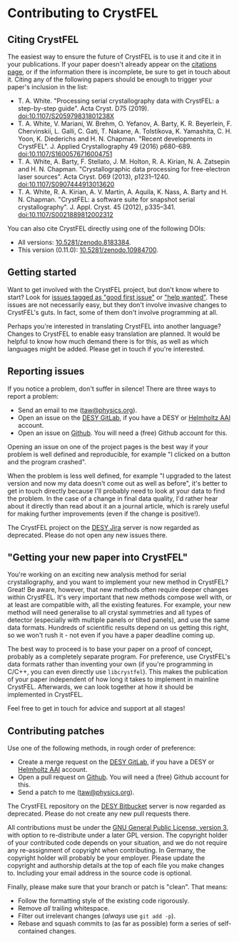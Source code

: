 Contributing to CrystFEL
========================

Citing CrystFEL
---------------

The easiest way to ensure the future of CrystFEL is to use it and cite it in your publications.  If your paper doesn't already appear on the [citations page](https://www.desy.de/~twhite/crystfel/citations.html), or if the information there is incomplete, be sure to get in touch about it.  Citing any of the following papers should be enough to trigger your paper's inclusion in the list:

* T. A. White. "Processing serial crystallography data with CrystFEL: a step-by-step guide". Acta Cryst. D75 (2019).  [doi:10.1107/S205979831801238X](https://doi.org/10.1107/S205979831801238X)
* T. A. White, V. Mariani, W. Brehm, O. Yefanov, A. Barty, K. R. Beyerlein, F. Chervinskii, L. Galli, C. Gati, T. Nakane, A. Tolstikova, K. Yamashita, C. H. Yoon, K. Diederichs and H. N. Chapman. "Recent developments in CrystFEL". J. Applied Crystallography 49 (2016) p680-689.  [doi:10.1107/S1600576716004751](http://dx.doi.org/10.1107/S1600576716004751)
* T. A. White, A. Barty, F. Stellato, J. M. Holton, R. A. Kirian, N. A. Zatsepin and H. N. Chapman. "Crystallographic data processing for free-electron laser sources". Acta Cryst. D69 (2013), p1231–1240.  [doi:10.1107/S0907444913013620](http://dx.doi.org/10.1107/S0907444913013620)
* T. A. White, R. A. Kirian, A. V. Martin, A. Aquila, K. Nass, A. Barty and H. N. Chapman. "CrystFEL: a software suite for snapshot serial crystallography". J. Appl. Cryst. 45 (2012), p335–341.  [doi:10.1107/S0021889812002312](http://dx.doi.org/10.1107/S0021889812002312)

You can also cite CrystFEL directly using one of the following DOIs:

* All versions: [10.5281/zenodo.8183384](https://doi.org/10.5281/zenodo.8183384).
* This version (0.11.0): [10.5281/zenodo.10984700](https://10.5281/zenodo.10984700).


Getting started
---------------

Want to get involved with the CrystFEL project, but don't know where to start?  Look for [issues tagged as "good first issue"](https://gitlab.desy.de/thomas.white/crystfel/-/issues?label_name%5B%5D=good+first+issue) or ["help wanted"](https://gitlab.desy.de/thomas.white/crystfel/-/issues?label_name%5B%5D=help+wanted).  These issues are not necessarily easy, but they don't involve invasive changes to CrystFEL's guts.  In fact, some of them don't involve programming at all.

Perhaps you're interested in translating CrystFEL into another language?  Changes to CrystFEL to enable easy translation are planned.  It would be helpful to know how much demand there is for this, as well as which languages might be added.  Please get in touch if you're interested.


Reporting issues
----------------

If you notice a problem, don't suffer in silence!  There are three ways to report a problem:

* Send an email to me (taw@physics.org).
* Open an issue on the [DESY GitLab](https://gitlab.desy.de/thomas.white/crystfel), if you have a DESY or [Helmholtz AAI](https://login.helmholtz.de/home/) account.
* Open an issue on [Github](https://github.com/taw10/crystfel).  You will need a (free) Github account for this.

Opening an issue on one of the project pages is the best way if your problem is well defined and reproducible, for example "I clicked on a button and the program crashed".

When the problem is less well defined, for example "I upgraded to the latest version and now my data doesn't come out as well as before", it's better to get in touch directly because I'll probably need to look at your data to find the problem.  In the case of a change in final data quality, I'd rather hear about it directly than read about it an a journal article, which is rarely useful for making further improvements (even if the change is positive!).

The CrystFEL project on the [DESY Jira](https://agira.desy.de/projects/CRYS/issues) server is now regarded as deprecated.  Please do not open any new issues there.


"Getting your new paper into CrystFEL"
--------------------------------------

You're working on an exciting new analysis method for serial crystallography, and you want to implement your new method in CrystFEL?  Great!  Be aware, however, that new methods often require deeper changes within CrystFEL.  It's very important that new methods compose well with, or at least are compatible with, all the existing features.  For example, your new method will need generalise to all crystal symmetries and all types of detector (especially with multiple panels or tilted panels), and use the same data formats.  Hundreds of scientific results depend on us getting this right, so we won't rush it - not even if you have a paper deadline coming up.

The best way to proceed is to base your paper on a proof of concept, probably as a completely separate program.  For preference, use CrystFEL's data formats rather than inventing your own (if you're programming in C/C++, you can even directly use `libcrystfel`).  This makes the publication of your paper independent of how long it takes to implement in mainline CrystFEL.  Afterwards, we can look together at how it should be implemented in CrystFEL.

Feel free to get in touch for advice and support at all stages!


Contributing patches
--------------------

Use one of the following methods, in rough order of preference:

* Create a merge request on the [DESY GitLab](https://gitlab.desy.de/thomas.white/crystfel), if you have a DESY or [Helmholtz AAI](https://login.helmholtz.de/home/) account.
* Open a pull request on [Github](https://github.com/taw10/crystfel).  You will need a (free) Github account for this.
* Send a patch to me (taw@physics.org).

The CrystFEL repository on the [DESY Bitbucket](https://stash.desy.de/projects/CRYS/repos/crystfel/) server is now regarded as deprecated.  Please do not create any new pull requests there.

All contributions must be under the [GNU General Public License, version 3](https://www.gnu.org/licenses/gpl-3.0.html), with option to re-distribute under a later GPL version.  The copyright holder of your contributed code depends on your situation, and we do not require any re-assignment of copyright when contributing.  In Germany, the copyright holder will probably be your employer.  Please update the copyright and authorship details at the top of each file you make changes to.  Including your email address in the source code is optional.

Finally, please make sure that your branch or patch is "clean".  That means:

* Follow the formatting style of the existing code rigorously.
* Remove *all* trailing whitespace.
* Filter out irrelevant changes (*always* use `git add -p`).
* Rebase and squash commits to (as far as possible) form a series of self-contained changes.
